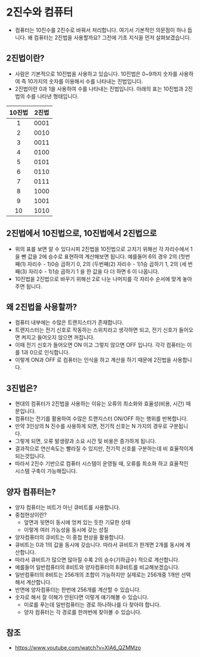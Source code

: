 # 2진수와 컴퓨터

* 컴퓨터는 10진수를 2진수로 바꿔서 처리합니다. 여기서 기본적인 의문점이 하나 듭니다. 왜 컴퓨터는 2진법을 사용할까요? 그전에 기초 지식을 먼저 살펴보겠습니다.



## 2진법이란?

* 사람은 기본적으로 10진법을 사용하고 있습니다. 10진법은 0~9까지 숫자를 사용하여 즉 10가지의 숫자를 이용해서 수를 나타내는 진법입니다.
* 2진법이란 0과 1을 사용하여 수를 나타내는 진법입니다. 아래의 표는 10진법과 2진법의 수를 나타낸 형태입니다.



| 10진법 | 2진법 |
| :----: | :---: |
|   1    | 0001  |
|   2    | 0010  |
|   3    | 0011  |
|   4    | 0100  |
|   5    | 0101  |
|   6    | 0110  |
|   7    | 0111  |
|   8    | 1000  |
|   9    | 1001  |
|   10   | 1010  |



## 2진법에서 10진법으로, 10진법에서 2진법으로

* 위의 표를 보면 알 수 있다시피 2진법을 10진법으로 고치기 위해선 각 자리수에서 1을 뺀 값을 2에 승수로 표현하여 계산해보면 됩니다. 예를들어 6의 경우 2의 (첫번째(1) 자리수 - 1)0승 곱하기 0, 2의 (두번째(2) 자리수 - 1)1승 곱하기 1, 2의 (세 번째(3) 자리수 - 1)1승 곱하기 1 을 한 값을 다 더 하면 6 이 나옵니다.
* 10진법을 2진법으로 바꾸기 위해선 2로 나눈 나머지를 각 자리수 순서에 맞게 놓아주면 됩니다.



## 왜 2진법을 사용할까? 

* 컴퓨터 내부에는 수많은 트랜지스터가 존재합니다.
* 트랜지스터는 전기 신호로 작동하는 스위치라고 생각하면 되고, 전기 신호가 들어오면 켜지고 들어오지 않으면 꺼집니다.
* 이때 전기 신호가 들어오면 ON 이고 그렇지 않으면 OFF 입니다. 각각 컴퓨터는 이를 1과 0으로 인식합니다.
* 이렇게 ON과 OFF 로 컴퓨터는 인식을 하고 계산을 하기 때문에 2진법을 사용합니다.



## 3진법은?

* 현대의 컴퓨터가 2진법을 사용하는 이유는 오류의 최소화와 효율성(비용, 시간) 때문입니다.
* 컴퓨터는 전기를 활용하여 수많은 트랜지스터 ON/OFF 하는 행위를 반복합니다.
* 만약 3인상의 N 진수를 사용하게 되면, 전기적 신호는 N 가지의 경우로 구분됩니다.
* 그렇게 되면, 오류 발생량과 소요 시간 및 비용은 증가하게 됩니다.
* 결과적으로 연산속도는 빨라질 수 있지만, 전기적 신호를 구분하는데 비 효율적이게 되는것입니다.
* 따라서 2진수 기반으로 컴퓨터 시스템이 운영될 때, 오류를 최소화 하고 효율적인 시스템 구축이 가능해집니다.



## 양자 컴퓨터는?

* 양자 컴퓨터는 비트가 아닌 큐비트를 사용합니다. 
* 중첩현상이란?
  * 앞면과 뒷면이 동시에 엉켜 있는 듯한 기묘한 상태
  * 이렇게 여러 가능성을 동시에 갖는 성질
* 양자컴퓨터의 큐비트는 이 중첩 현상을 활용합니다. 
* 큐비트는 0과 1의 값을 동시에 갖습니다. 따라서 큐비트가 한개면 2개를 동시에 계산합니다.
* 따라서 큐비트가 많으면 많아질 수록 2의 승수(기하급수) 적으로 계산합니다. 
* 예를들어 일반컴퓨터의 8비트와 양자컴퓨터의 8큐비트를 비교해보겠습니다.
* 일반컴퓨터의 8비트는 256개의 조합이 가능하지만 실제로는 256개중 1개만 선택해서 계산합니다. 
* 반면에 양자컴퓨터는 한번에 256개를 계산할 수 있습니다. 
* 숫자로 해서 잘 이해가 안된다면 이렇게 얘기해볼 수 있습니다.
  * 미로를 푸는데 일반컴퓨터는 경로 하나하나를 다 찾아야 합니다.
  * 양자 컴퓨터는 각 경로를 한꺼번에 찾아볼 수 있습니다.



## 참조

* https://www.youtube.com/watch?v=XIA6_QZMMzo